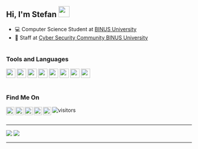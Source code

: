 ## Hi, I'm Stefan <img src="https://media.giphy.com/media/hvRJCLFzcasrR4ia7z/giphy.gif" width="30px">
- 💻 Computer Science Student at [BINUS University](https://binus.ac.id/)<br />
- 👾 Staff at [Cyber Security Community BINUS University](https://www.instagram.com/cscbinus/)
<br/><br/>
### Tools and Languages
[<code><img src="https://user-images.githubusercontent.com/64721275/106098667-fd0fd400-616b-11eb-917f-01761e32adfe.png" height="25px"></code>](https://code.visualstudio.com/)
[<code><img src="https://user-images.githubusercontent.com/64721275/106098153-24b26c80-616b-11eb-91d0-71bb2415e036.png" height="25px"></code>](https://en.cppreference.com/w/c/language)
[<code><img src="https://user-images.githubusercontent.com/64721275/106097755-71497800-616a-11eb-9c52-87cd4b934d65.png" height="25px"></code>](https://docs.oracle.com/javase/7/docs/api/)
[<code><img src="https://user-images.githubusercontent.com/64721275/106097550-131c9500-616a-11eb-9fa3-69df40132aad.png" height="25px"></code>](https://devdocs.io/javascript/)
[<code><img src="https://user-images.githubusercontent.com/64721275/106098847-4eb85e80-616c-11eb-8742-24cd5e04f7b8.png" height="25px"></code>](https://getbootstrap.com/)
[<code><img src="https://user-images.githubusercontent.com/64721275/106098711-157fee80-616c-11eb-8ff4-53351121089c.png" height="25px"></code>](https://laravel.com/)
[<code><img src="https://user-images.githubusercontent.com/64721275/106102066-68a87000-6171-11eb-93f0-508094a3d5e3.png" height="25px"></code>](https://developer.android.com/studio)
[<code><img src="https://user-images.githubusercontent.com/64721275/106102227-ab6a4800-6171-11eb-9b8e-0f614724df4b.png" height="25px"></code>](https://git-scm.com/)
<br/><br/>
### Find Me On
[<img align="left" src="https://user-images.githubusercontent.com/64721275/106094485-b1a5f780-6164-11eb-8be7-6244b83898c6.png" height="22px">](https://www.linkedin.com/in/stefan-adisurya/)
[<img align="left" src="https://user-images.githubusercontent.com/64721275/106094714-09dcf980-6165-11eb-9fd0-ea0ba9f7b71f.png" height="22px">](https://twitter.com/stefanadisurya)
[<img align="left" src="https://user-images.githubusercontent.com/64721275/106094823-47418700-6165-11eb-90be-0bec5b1223d0.png" height="22px">](https://www.behance.net/stefanadisurya)
[<img align="left" src="https://user-images.githubusercontent.com/64721275/106094919-735d0800-6165-11eb-9a6f-a1be08810b73.png" height="22px">](https://dribbble.com/stefanadisurya)
[<img align="left" src="https://user-images.githubusercontent.com/64721275/106095068-b3bc8600-6165-11eb-863d-301a3b1ac0b6.png" height="22px">](https://www.instagram.com/stefanadisurya/)
![visitors](https://visitor-badge.glitch.me/badge?page_id=stefanadisurya.stefanadisurya)
<br /><br />
***
[<img src="https://github-readme-stats.vercel.app/api?username=stefanadisurya&hide=stars&show_icons=true&theme=tokyonight">](https://github.com/stefanadisurya)
[<img src="https://github-readme-stats.vercel.app/api/top-langs/?username=stefanadisurya&layout=compact&show_icons=true&theme=tokyonight">](https://github.com/stefanadisurya) 
***
